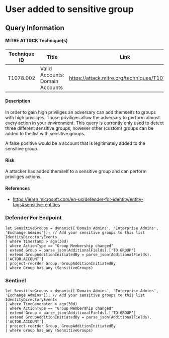 # User added to sensitive group

## Query Information

#### MITRE ATT&CK Technique(s)

| Technique ID | Title    | Link    |
| ---  | --- | --- |
| T1078.002 | Valid Accounts: Domain Accounts|https://attack.mitre.org/techniques/T1078/002|

#### Description
In order to gain high priviliges an adversary can add themselfs to groups with high priviliges. Those priviliges allow the adversary to perform almost every action in your environment. This query is currently only used to detect three different sensitive groups, however other (custom) groups can be added to the list with sensitive groups.

A false positive would be a account that is legitimately added to the sensitive group. 

#### Risk
A attacker has added themself to a sensitive group and can perform priviliges actions. 

#### References
- https://learn.microsoft.com/en-us/defender-for-identity/entity-tags#sensitive-entities

### Defender For Endpoint

```
let SensitiveGroups = dynamic(['Domain Admins', 'Enterprise Admins', 'Exchange Admins']); // Add your sensitive groups to this list
IdentityDirectoryEvents
| where Timestamp > ago(30d)
| where ActionType == "Group Membership changed"
| extend Group = parse_json(AdditionalFields).['TO.GROUP']
| extend GroupAdditionInitiatedBy = parse_json(AdditionalFields).['ACTOR.ACCOUNT']
| project-reorder Group, GroupAdditionInitiatedBy
| where Group has_any (SensitiveGroups)
```
### Sentinel
```
let SensitiveGroups = dynamic(['Domain Admins', 'Enterprise Admins', 'Exchange Admins']); // Add your sensitive groups to this list
IdentityDirectoryEvents
| where TimeGenerated > ago(30d)
| where ActionType == "Group Membership changed"
| extend Group = parse_json(AdditionalFields).['TO.GROUP']
| extend GroupAdditionInitiatedBy = parse_json(AdditionalFields).['ACTOR.ACCOUNT']
| project-reorder Group, GroupAdditionInitiatedBy
| where Group has_any (SensitiveGroups)
```



